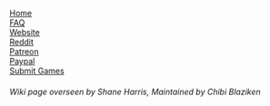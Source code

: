 [Home](https://github.com/the-expanse/SideQuest/wiki) <br>
[FAQ](https://github.com/the-expanse/SideQuest/wiki/FAQ) <br>
[Website](https://sidequestvr.com) <br>
[Reddit](https://www.reddit.com/r/SideQuestVR) <br>
[Patreon](https://www.patreon.com/TheExpanseVR) <br>
[Paypal](https://www.paypal.com/cgi-bin/webscr?cmd=_s-xclick&hosted_button_id=744A6C394Q8JG&source=url) <br>
[Submit Games](https://github.com/the-expanse/SideQuest/wiki/How-To-Submit-Games) <br>


###### Wiki page overseen by Shane Harris, Maintained by Chibi Blaziken